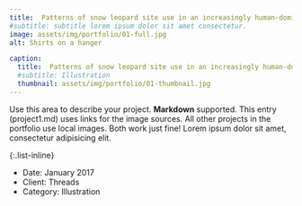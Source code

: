 ```yaml
---
title:  Patterns of snow leopard site use in an increasingly human-dominated landscape
#subtitle: subtitle lorem ipsum dolor sit amet consectetur.
image: assets/img/portfolio/01-full.jpg
alt: Shirts on a hanger

caption:
  title:  Patterns of snow leopard site use in an increasingly human-dominated landscape
  #subtitle: Illustration
  thumbnail: assets/img/portfolio/01-thumbnail.jpg
---
```

Use this area to describe your project. **Markdown** supported. This entry (project1.md) uses links for the image sources. All other projects in the portfolio use local images. Both work just fine! Lorem ipsum dolor sit amet, consectetur adipisicing elit. 

{:.list-inline}
- Date: January 2017
- Client: Threads
- Category: Illustration

